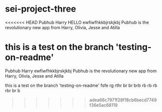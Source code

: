 # sei-project-three

<<<<<<< HEAD
Pubhub Harry HELLO ewfiwfhkkbjrskjkbj Pubhub is the revolutionary new app from Harry, Olivia, Jesse and Atilla

this is a test on the branch 'testing-on-readme'
=======
Pubhub
Harry
ewfiwfhkkbjrskjkbj
Pubhub is the revolutionary new app from Harry, Olivia, Jesse and Atilla

this is a test on the branch 'testing-on-readme'
fsfe rg
rthr
br
br
brb
rb
rb
rb
rbr
br
b
>>>>>>> adea68c7971f28f18cb6becd7749f36e5ac68119
